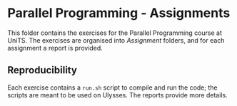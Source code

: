 # Parallel Programming - Assignments
This folder contains the exercises for the Parallel Programming course at UniTS. The exercises are organised into *Assignment* folders, and for each assignment a report is provided.

## Reproducibility
Each exercise contains a `run.sh` script to compile and run the code; the scripts are meant to be used on Ulysses. The reports provide more details.
